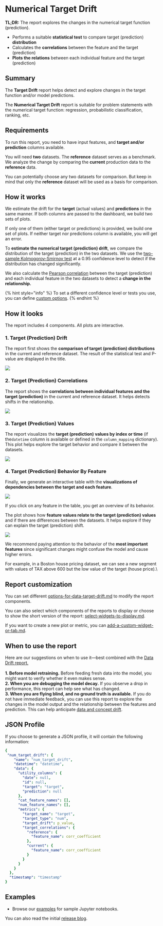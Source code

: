 # Numerical Target Drift

**TL;DR:**  The report explores the changes in the numerical target function (prediction).&#x20;

* Performs a suitable **statistical test** to compare target (prediction) **distribution**&#x20;
* Calculates the **correlations** between the feature and the target (prediction)
* **Plots the relations** between each individual feature and the target (prediction) &#x20;

## Summary

The **Target Drift** report helps detect and explore changes in the target function and/or model predictions.&#x20;

The **Numerical Target Drift** report is suitable for problem statements with the numerical target function: regression, probabilistic classification, ranking, etc.

## Requirements

To run this report, you need to have input features, and **target and/or prediction** columns available.

You will need **two** datasets. The **reference** dataset serves as a benchmark. We analyze the change by comparing the **current** production data to the **reference** data.

You can potentially choose any two datasets for comparison. But keep in mind that only the **reference** dataset will be used as a basis for comparison.

## How it works

We estimate the drift for the **target** (actual values) and **predictions** in the same manner. If both columns are passed to the dashboard, we build two sets of plots.&#x20;

If only one of them (either target or predictions) is provided, we build one set of plots. If neither target nor predictions column is available, you will get an error.

To **estimate the numerical target (prediction) drift**, we compare the distribution of the target (prediction) in the two datasets. We use the [two-sample Kolmogorov-Smirnov test](https://en.wikipedia.org/wiki/Kolmogorov%E2%80%93Smirnov\_test) at a 0.95 confidence level to detect if the distribution has changed significantly.

We also calculate the [Pearson correlation](https://en.wikipedia.org/wiki/Pearson\_correlation\_coefficient) between the target (prediction) and each individual feature in the two datasets to detect a **change in the relationship.**

{% hint style="info" %}
To set a different confidence level or tests you use, you can define [custom options](../../step-by-step-guides/report-customization/options-for-data-target-drift.md).
{% endhint %}

## How it looks

The report includes 4 components. All plots are interactive.

### 1. Target (Prediction) Drift&#x20;

The report first shows the **comparison of target (prediction) distributions** in the current and reference dataset. The result of the statistical test and P-value are displayed in the title.&#x20;

![](../../.gitbook/assets/num_targ_drift.png)

### 2. Target (Prediction) Correlations

The report shows the **correlations between individual features and the target (prediction)** in the current and reference dataset. It helps detects shifts in the relationship.

![](../../.gitbook/assets/num_targ_drift_target_correlations.png)

### 3. Target (Prediction) Values&#x20;

The report visualizes the **target (prediction) values by index or time** (if the`datetime` column is available or defined in the `column_mapping` dictionary). This plot helps explore the target behavior and compare it between the datasets.

![](../../.gitbook/assets/num_targ_drift_target_values.png)

### 4. Target (Prediction) Behavior By Feature

Finally, we generate an interactive table with the **visualizations of dependencies between the target and each feature**.&#x20;

![](../../.gitbook/assets/num_targ_drift_behavior_by_feature.png)

If you click on any feature in the table, you get an overview of its behavior.&#x20;

The plot shows how **feature values relate to the target (prediction) values** and if there are differences between the datasets. It helps explore if they can explain the target (prediction) shift.

![](../../.gitbook/assets/num_targ_drift_behavior_by_feature_example_tax.png)

We recommend paying attention to the behavior of the **most important features** since significant changes might confuse the model and cause higher errors.

For example, in a Boston house pricing dataset, we can see a new segment with values of TAX above 600 but the low value of the target (house price).\


## Report customization

You can set different [options-for-data-target-drift.md](../../step-by-step-guides/report-customization/options-for-data-target-drift.md "mention") to modify the report components.&#x20;

You can also select which components of the reports to display or choose to show the short version of the report: [select-widgets-to-display.md](../../step-by-step-guides/report-customization/select-widgets-to-display.md "mention").&#x20;

If you want to create a new plot or metric, you can [add-a-custom-widget-or-tab.md](../../step-by-step-guides/report-customization/add-a-custom-widget-or-tab.md "mention").

## When to use the report

Here are our suggestions on when to use it—best combined with the [Data Drift report.](data-drift.md)\
\
**1. Before model retraining.** Before feeding fresh data into the model, you might want to verify whether it even makes sense.\
**2. When you are debugging the model decay.** If you observe a drop in performance, this report can help see what has changed.\
**3. When you are flying blind, and no ground truth is available.** If you do not have immediate feedback, you can use this report to explore the changes in the model output and the relationship between the features and prediction. This can help anticipate [data and concept drift](https://evidentlyai.com/blog/machine-learning-monitoring-data-and-concept-drift).&#x20;

## JSON Profile

If you choose to generate a JSON profile, it will contain the following information:&#x20;

```yaml
{
 "num_target_drift": {
    "name": "num_target_drift",
    "datetime": "datetime",
    "data": {
      "utility_columns": {
        "date": null,
        "id": null,
        "target": "target",
        "prediction": null
      },
      "cat_feature_names": [],
      "num_feature_names": [],
      "metrics": {
        "target_name": "target",
        "target_type": "num",
        "target_drift": p_value,
        "target_correlations": {
          "reference": {
            "feature_name": corr_coefficient
          },
          "current": {
            "feature_name": corr_coefficient
          }
        }
      }
    }
  },
  "timestamp": "timestamp"
}
```

## Examples

* Browse our [examples](../examples.md) for sample Jupyter notebooks.

You can also read the initial [release blog](https://evidentlyai.com/blog/evidently-014-target-and-prediction-drift).
